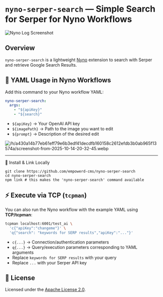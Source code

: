# `nyno-serper-search` — Simple Search for Serper for Nyno Workflows

![Nyno Log Screenshot](/h/f37d79435106d4decb25be5ab49d4d5a853922ba79d6e497f3f2255d5207d62b/screenshot-from-2025-10-15-18-12-08.webp)

## Overview

`nyno-serper-search` is a lightweight [Nyno](https://github.com/empowerd-cms/nyno)  extension to search with Serper and retrieve Google Search Results.


## 📝 YAML Usage in Nyno Workflows

Add this command to your Nyno workflow YAML:

```yaml
nyno-serper-search:
  args:
    - "${apiKey}"
    - "${search}"
```

* `${apiKey}` → Your OpenAI API key
* `${imagePath}` → Path to the image you want to edit
* `${prompt}` → Description of the desired edit

![/h/a430a14b77eb61eff79e6b3edf41decdfb160158c2612efdb3b0ab965f13574a/screenshot-from-2025-10-14-20-32-45.webp](/h/a430a14b77eb61eff79e6b3edf41decdfb160158c2612efdb3b0ab965f13574a/screenshot-from-2025-10-14-20-32-45.webp)

---

🚀 Install & Link Locally

```
git clone https://github.com/empowerd-cms/nyno-serper-search
cd nyno-serper-search
npm link # this makes the 'nyno-serper-search' command available
```

## ⚡ Execute via TCP (`tcpman`)

You can also run the Nyno workflow with the example YAML using **TCP/tcpman**:

```bash
tcpman localhost:6001/test_ai \
  'c{"apiKey":"changeme"}' \
  'q{"search": "keywords for SERP results","apiKey":"..."}'
```

* `c{...}` → Connection/authentication parameters
* `q{...}` → Query/execution parameters corresponding to YAML arguments
* Replace `keywords for SERP results` with your query
* Replace `...` with your Serper API key


## 🧾 License

Licensed under the [Apache License 2.0](./LICENSE).

